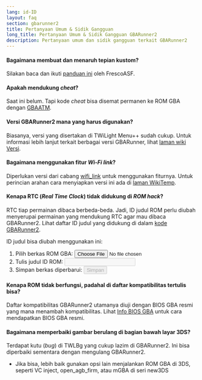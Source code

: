```yaml
---
lang: id-ID
layout: faq
section: gbarunner2
title: Pertanyaan Umum & Sidik Gangguan
long_title: Pertanyaan Umum & Sidik Gangguan GBARunner2
description: Pertanyaan umum dan sidik gangguan terkait GBARunner2
---
```


#### Bagaimana membuat dan menaruh tepian kustom?
Silakan baca dan ikuti [panduan ini](https://docs.google.com/document/d/1owjiW-1fHEbokrkK2ZuPFjR2-N9s1dXCCAM3ghWRtxk/edit?usp=sharing) oleh FrescoASF.

#### Apakah mendukung *cheat*?
Saat ini belum. Tapi kode *cheat* bisa disemat permanen ke ROM GBA dengan [GBAATM](https://gbatemp.net/threads/gba-auto-trainer-maker-gbaatm.99334/).

#### Versi GBARunner2 mana yang harus digunakan?
Biasanya, versi yang disertakan di TWiLight Menu++ sudah cukup. Untuk informasi lebih lanjut terkait berbagai versi GBARunner, lihat [laman wiki Versi](https://wiki.ds-homebrew.com/gbarunner2/builds).

#### Bagaimana menggunakan fitur *Wi-Fi link*?
Diperlukan versi dari cabang [wifi_link](https://github.com/Gericom/GBARunner2/tree/wifi_link) untuk menggunakan fiturnya. Untuk perincian arahan cara menyiapkan versi ini ada di [laman WikiTemp](https://wiki.gbatemp.net/wiki/GBARunner2/Link).

#### Kenapa RTC (*Real Time Clock*) tidak didukung di *ROM hack*?
RTC tiap permainan dibaca berbeda-beda. Jadi, ID judul ROM perlu diubah menyerupai permainan yang mendukung RTC agar mau dibaca GBARunner2. Lihat daftar ID judul yang didukung di dalam [kode GBARunner2](https://github.com/Gericom/GBARunner2/blob/master/arm9/source/emu/romGpio.vram.cpp#L14-L61).

ID judul bisa diubah menggunakan ini:
1. <label for="file-input" class="form-label">Pilih berkas ROM GBA:</label> <input id="file-input" class="form-control mb-2" type="file" onchange="loadRom(this.files[0])" />
1. <label for="file-input" class="form-label">Tulis judul ID ROM:</label> <input id="tid-input" class="form-control mb-2" type="text" maxlength="4" onchange="updateTid(this.value)" disabled />
1. <label for="file-input" class="form-label">Simpan berkas diperbarui:</label> <input id="save" class="btn btn-secondary" type="button" value="Simpan" onclick="save()" disabled />

<script src="/assets/js/change-gba-tid.js"></script>

#### Kenapa ROM tidak berfungsi, padahal di daftar kompatibilitas tertulis bisa?
Daftar kompatibilitas GBARunner2 utamanya diuji dengan BIOS GBA resmi yang mana menambah kompatibilitas. Lihat [Info BIOS GBA](https://wiki.ds-homebrew.com/gbarunner2/bios) untuk cara mendapatkan BIOS GBA resmi.

#### Bagaimana memperbaiki gambar berulang di bagian bawah layar 3DS?
Terdapat kutu (*bug*) di TWLBg yang cukup lazim di GBARunner2. Ini bisa diperbaiki sementara dengan mengulang GBARunner2.
- Jika bisa, lebih baik gunakan opsi lain menjalankan ROM GBA di 3DS, seperti VC inject, open_agb_firm, atau mGBA di seri new3DS
